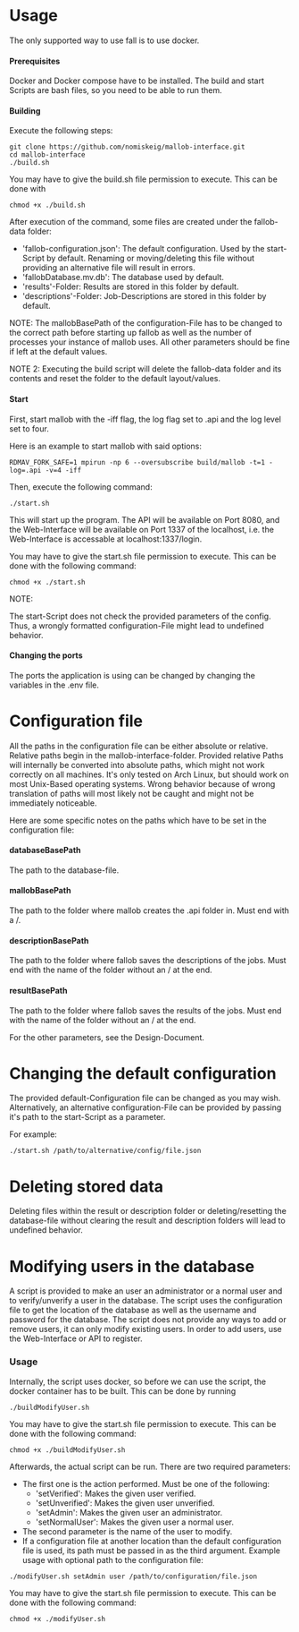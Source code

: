 # Usage

The only supported way to use fall is to use docker.

#### Prerequisites

Docker and Docker compose have to be installed. The build and start Scripts are bash files, so you need to be able to run them. 

#### Building

Execute the following steps:

```
git clone https://github.com/nomiskeig/mallob-interface.git
cd mallob-interface
./build.sh
```
You may have to give the build.sh file permission to execute. This can be done with
```
chmod +x ./build.sh
```

After execution of the command, some files are created under the fallob-data folder:

- 'fallob-configuration.json': The default configuration. Used by the start-Script by default. Renaming or moving/deleting this file without providing an alternative file will result in errors.
- 'fallobDatabase.mv.db': The database used by default.
- 'results'-Folder: Results are stored in this folder by default.
- 'descriptions'-Folder: Job-Descriptions are stored in this folder by default.

NOTE:
The mallobBasePath of the configuration-File has to be changed to the correct path before starting up fallob as well as the number of processes your instance of mallob uses. All other parameters should be fine if left at the default values.

NOTE 2:
Executing the build script will delete the fallob-data folder and its contents and reset the folder to the default layout/values.

#### Start

First, start mallob with the -iff flag, the log flag set to .api and the log level set to four.

Here is an example to start mallob with said options:
```
RDMAV_FORK_SAFE=1 mpirun -np 6 --oversubscribe build/mallob -t=1 -log=.api -v=4 -iff
```
Then, execute the following command:
```
./start.sh
```
This will start up the program. The API will be available on Port 8080, and the Web-Interface will be available on Port 1337 of the localhost, i.e. the Web-Interface is accessable at localhost:1337/login.


You may have to give the start.sh file permission to execute. This can be done with the following command:
```
chmod +x ./start.sh
```
NOTE:

The start-Script does not check the provided parameters of the config. Thus, a wrongly formatted configuration-File might lead to undefined behavior.


#### Changing the ports

The ports the application is using can be changed by changing the variables in the .env file.
# Configuration file

All the paths in the configuration file can be either absolute or relative. Relative paths begin in the mallob-interface-folder.
Provided relative Paths will internally be converted into absolute paths, which might not work correctly on all machines. It's only tested on Arch Linux, but should work on most Unix-Based operating systems. Wrong behavior because of wrong translation of paths will most likely not be caught and might not be immediately noticeable.

Here are some specific notes on the paths which have to be set in the configuration file:

#### databaseBasePath

The path to the database-file.

#### mallobBasePath

The path to the folder where mallob creates the .api folder in. Must end with a /.

#### descriptionBasePath

The path to the folder where fallob saves the descriptions of the jobs. Must end with the name of the folder without an / at the end.

#### resultBasePath

The path to the folder where fallob saves the results of the jobs. Must end with the name of the folder without an / at the end.

For the other parameters, see the Design-Document.

# Changing the default configuration

The provided default-Configuration file can be changed as you may wish.
Alternatively, an alternative configuration-File can be provided by passing it's path to the start-Script as a parameter.

For example:
```
./start.sh /path/to/alternative/config/file.json
```

# Deleting stored data

Deleting files within the result or description folder or deleting/resetting the database-file without clearing the result and description folders will lead to undefined behavior.



# Modifying users in the database

A script is provided to make an user an administrator or a normal user and to verify/unverify a user in the database.
The script uses the configuration file to get the location of the database as well as the username and password for the database.
The script does not provide any ways to add or remove users, it can only modify existing users. In order to add users, use the Web-Interface or API to register.

### Usage
Internally, the script uses docker, so before we can use the script, the docker container has to be built.
This can be done by running 
```
./buildModifyUser.sh
```
You may have to give the start.sh file permission to execute. This can be done with the following command:
```
chmod +x ./buildModifyUser.sh
```

Afterwards, the actual script can be run. There are two required parameters:
- The first one is the action performed. Must be one of the following:
    - 'setVerified': Makes the given user verified.
    - 'setUnverified': Makes the given user unverified.
    - 'setAdmin': Makes the given user an administrator.
    - 'setNormalUser': Makes the given user a normal user.
- The second parameter is the name of the user to modify.
- If a configuration file at another location than the default configuration file is used, its path must be passed in as the third argument.
Example usage with optional path to the configuration file:
```
./modifyUser.sh setAdmin user /path/to/configuration/file.json
```
You may have to give the start.sh file permission to execute. This can be done with the following command:
```
chmod +x ./modifyUser.sh
```
<!---
# Reseting 

As there are still bugs in the application, you may have to reset all the files to get up and running again. The following steps have to be done in order to do so:

- Clear the description folder
- Clear the result folder
- Delete the database file and replace with a working version (most likely an empty one)
- Delete the .api folder mallob creates.
--->
